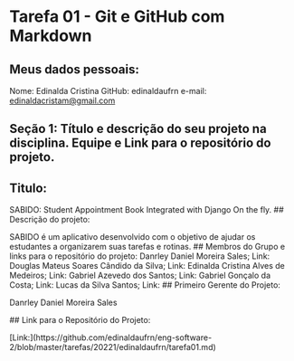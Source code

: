 # Tarefa 01 - Git e GitHub com Markdown
## Meus dados pessoais:
Nome: Edinalda Cristina 
GitHub: edinaldaufrn
e-mail: edinaldacristam@gmail.com

## Seção 1: Título e descrição do seu projeto na disciplina. Equipe e Link para o repositório do projeto.
## Titulo:
<p>SABIDO: Student Appointment Book Integrated with Django On the fly.
## Descrição do projeto:
<p>SABIDO é um aplicativo desenvolvido com o objetivo de ajudar os estudantes a organizarem suas tarefas e rotinas.
## Membros do Grupo e links para o repositório do projeto:
Danrley Daniel Moreira Sales; Link:<https://github.com/danrleydaniel>
Douglas Mateus Soares Cândido da Silva; Link:<https://github.com/douglascandido>
Edinalda Cristina Alves de Medeiros; Link:<https://github.com/edinaldaufrn>
Gabriel Azevedo dos Santos; Link:<https://github.com/gabrielazevedods>
Gabriel Gonçalo da Costa; Link:<https://github.com/gabrielgoncalo>
Lucas da Silva Santos; Link:<Lucas da Silva Santos >
## Primeiro Gerente do Projeto:
<p>Danrley Daniel Moreira Sales 
<P>
## Link para o Repositório do Projeto: 
<p>[Link:](https://github.com/edinaldaufrn/eng-software-2/blob/master/tarefas/20221/edinaldaufrn/tarefa01.md)
<p>
